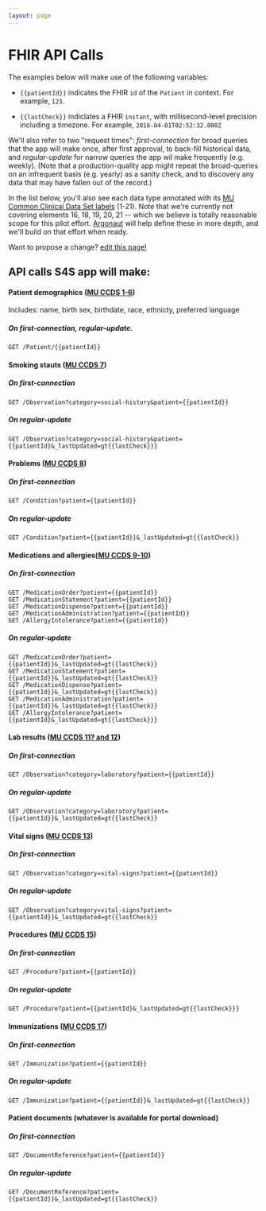```yaml
---
layout: page
---
```


# FHIR API Calls


The examples below will make use of the following variables:

 * `{{patientId}}` indicates the FHIR `id` of the `Patient` in context. For example, `123`.

 * `{{lastCheck}}` indiclates a FHIR `instant`, with millisecond-level precision including a timezone. For example, `2016-04-01T02:52:32.000Z`

We'll also refer to two "request times": *first-connection* for broad queries that the app will make once, after first approval, to back-fill historical data, and *regular-update* for narrow queries the app wil make frequently (e.g. weekly). (Note that a production-quality app might repeat the broad-queries on an infrequent basis (e.g. yearly) as a sanity check, and to discovery any data that may have fallen out of the record.)

In the list below, you'll also see each data type annotated with its [MU Common Clinical Data Set labels](https://www.healthit.gov/sites/default/files/2015Ed_CCG_CCDS.pdf) (1-21). Note that we're currently not covering elements 16, 18, 19, 20, 21 -- which we believe is totally reasonable scope for this pilot effort. [Argonaut](http://argonautwiki.hl7.org/index.php?title=Main_Page) will help define these in more depth, and we'll build on that effort when ready.

Want to propose a change?
[edit this page!](https://github.com/sync-for-science/sync-for-science.github.io/edit/master/api-calls/index.md)

## API calls S4S app will make:


#### Patient demographics ([MU CCDS 1-6](https://www.healthit.gov/sites/default/files/2015Ed_CCG_CCDS.pdf))
Includes: name, birth sex, birthdate, race, ethnicty, preferred language

##### On *first-connection*, *regular-update*.
    GET /Patient/{{patientId}}
    
    
#### Smoking stauts ([MU CCDS 7](https://www.healthit.gov/sites/default/files/2015Ed_CCG_CCDS.pdf))
##### On *first-connection*
    GET /Observation?category=social-history&patient={{patientId}}

##### On *regular-update*
    GET /Observation?category=social-history&patient={{patientId}&_lastUpdated=gt{{lastCheck}}}


#### Problems ([MU CCDS 8](https://www.healthit.gov/sites/default/files/2015Ed_CCG_CCDS.pdf))
##### On *first-connection*
    GET /Condition?patient={{patientId}}

##### On *regular-update*
    GET /Condition?patient={{patientId}}&_lastUpdated=gt{{lastCheck}}


#### Medications and allergies([MU CCDS 9-10](https://www.healthit.gov/sites/default/files/2015Ed_CCG_CCDS.pdf))

##### On *first-connection*
    GET /MedicationOrder?patient={{patientId}}
    GET /MedicationStatement?patient={{patientId}}
    GET /MedicationDispense?patient={{patientId}}
    GET /MedicationAdministration?patient={{patientId}}
    GET /AllergyIntolerance?patient={{patientId}}

##### On *regular-update*
    GET /MedicationOrder?patient={{patientId}}&_lastUpdated=gt{{lastCheck}}
    GET /MedicationStatement?patient={{patientId}}&_lastUpdated=gt{{lastCheck}}
    GET /MedicationDispense?patient={{patientId}}&_lastUpdated=gt{{lastCheck}}
    GET /MedicationAdministration?patient={{patientId}}&_lastUpdated=gt{{lastCheck}}
    GET /AllergyIntolerance?patient={{patientId}&_lastUpdated=gt{{lastCheck}}}


#### Lab results ([MU CCDS 11? and 12](https://www.healthit.gov/sites/default/files/2015Ed_CCG_CCDS.pdf))
##### On *first-connection*
    GET /Observation?category=laboratory?patient={{patientId}}

##### On *regular-update*
    GET /Observation?category=laboratory?patient={{patientId}}&_lastUpdated=gt{{lastCheck}}
    
#### Vital signs ([MU CCDS 13](https://www.healthit.gov/sites/default/files/2015Ed_CCG_CCDS.pdf))
##### On *first-connection*
    GET /Observation?category=vital-signs?patient={{patientId}}

##### On *regular-update*
    GET /Observation?category=vital-signs?patient={{patientId}}&_lastUpdated=gt{{lastCheck}}



#### Procedures ([MU CCDS 15](https://www.healthit.gov/sites/default/files/2015Ed_CCG_CCDS.pdf))
##### On *first-connection*
    GET /Procedure?patient={{patientId}}

##### On *regular-update*
    GET /Procedure?patient={{patientId}&_lastUpdated=gt{{lastCheck}}}

#### Immunizations ([MU CCDS 17](https://www.healthit.gov/sites/default/files/2015Ed_CCG_CCDS.pdf))
##### On *first-connection*
    GET /Immunization?patient={{patientId}}

##### On *regular-update*
    GET /Immunization?patient={{patientId}}&_lastUpdated=gt{{lastCheck}}

#### Patient documents (whatever is available for portal download)
##### On *first-connection*
    GET /DocumentReference?patient={{patientId}}

##### On *regular-update*
    GET /DocumentReference?patient={{patientId}}&_lastUpdated=gt{{lastCheck}}



